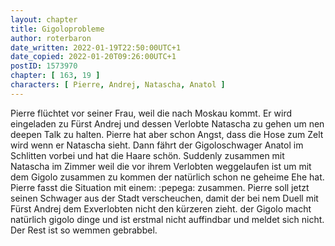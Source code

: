 ```yaml
---
layout: chapter
title: Gigoloprobleme
author: roterbaron
date_written: 2022-01-19T22:50:00UTC+1
date_copied: 2022-01-20T09:26:00UTC+1
postID: 1573970
chapter: [ 163, 19 ]
characters: [ Pierre, Andrej, Natascha, Anatol ]
---
```

Pierre flüchtet vor seiner Frau, weil die nach Moskau kommt. Er wird eingeladen zu Fürst Andrej und dessen Verlobte Natascha zu gehen um nen deepen Talk zu halten. Pierre hat aber schon Angst, dass die Hose zum Zelt wird wenn er Natascha sieht. Dann fährt der Gigoloschwager Anatol im Schlitten vorbei und hat die Haare schön. Suddenly zusammen mit Natascha im Zimmer weil die vor ihrem Verlobten weggelaufen ist um mit dem Gigolo zusammen zu kommen der natürlich schon ne geheime Ehe hat. Pierre fasst die Situation mit einem: :pepega: zusammen. Pierre soll jetzt seinen Schwager aus der Stadt verscheuchen, damit der bei nem Duell mit Fürst Andrej dem Exverlobten nicht den kürzeren zieht. der Gigolo macht natürlich gigolo dinge und ist erstmal nicht auffindbar und meldet sich nicht. Der Rest ist so wemmen gebrabbel. 